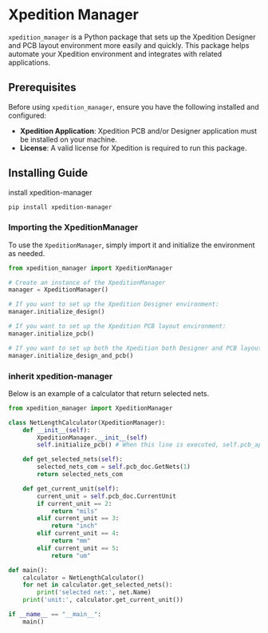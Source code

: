 # Xpedition Manager

`xpedition_manager` is a Python package that sets up the Xpedition Designer and PCB layout environment more easily and quickly. This package helps automate your Xpedition environment and integrates with related applications.

## Prerequisites

Before using `xpedition_manager`, ensure you have the following installed and configured:

- **Xpedition Application**: Xpedition PCB and/or Designer application must be installed on your machine.
- **License**: A valid license for Xpedition is required to run this package.

## Installing Guide

install xpedition-manager
```bash
pip install xpedition-manager
```

### Importing the XpeditionManager



To use the `XpeditionManager`, simply import it and initialize the environment as needed.
```python
from xpedition_manager import XpeditionManager

# Create an instance of the XpeditionManager
manager = XpeditionManager()

# If you want to set up the Xpedition Designer environment:
manager.initialize_design()

# If you want to set up the Xpedition PCB layout environment:
manager.initialize_pcb()

# If you want to set up both the Xpedition both Designer and PCB layout environments:
manager.initialize_design_and_pcb()
```

### inherit xpedition-manager


Below is an example of a calculator that return selected nets.

```python
from xpedition_manager import XpeditionManager

class NetLengthCalculator(XpeditionManager):
    def __init__(self):
        XpeditionManager.__init__(self) 
        self.initialize_pcb() # When this line is executed, self.pcb_app and self.pcb_doc are determined.

    def get_selected_nets(self):
        selected_nets_com = self.pcb_doc.GetNets(1)
        return selected_nets_com

    def get_current_unit(self):
        current_unit = self.pcb_doc.CurrentUnit
        if current_unit == 2:
            return "mils"
        elif current_unit == 3:
            return "inch"
        elif current_unit == 4:
            return "mm"
        elif current_unit == 5:
            return "um"

def main():
    calculator = NetLengthCalculator()
    for net in calculator.get_selected_nets():
        print('selected net:', net.Name)
    print('unit:', calculator.get_current_unit())

if __name__ == "__main__":
    main()

```



